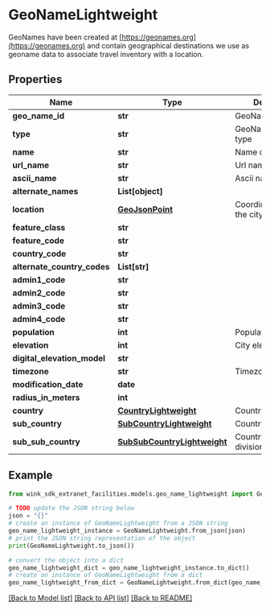 # GeoNameLightweight

GeoNames have been created at [https://geonames.org](https://geonames.org) and contain geographical destinations we use as geoname data to associate travel inventory with a location.

## Properties

Name | Type | Description | Notes
------------ | ------------- | ------------- | -------------
**geo_name_id** | **str** | GeoName identifier | [optional] 
**type** | **str** | GeoNameLightweight type | [optional] 
**name** | **str** | Name of city | [optional] 
**url_name** | **str** | Url name | [optional] 
**ascii_name** | **str** | Ascii name of city | [optional] 
**alternate_names** | **List[object]** |  | [optional] 
**location** | [**GeoJsonPoint**](GeoJsonPoint.md) | Coordinate points of the city | [optional] 
**feature_class** | **str** |  | [optional] 
**feature_code** | **str** |  | [optional] 
**country_code** | **str** |  | [optional] 
**alternate_country_codes** | **List[str]** |  | [optional] 
**admin1_code** | **str** |  | [optional] 
**admin2_code** | **str** |  | [optional] 
**admin3_code** | **str** |  | [optional] 
**admin4_code** | **str** |  | [optional] 
**population** | **int** | Population of the city | [optional] 
**elevation** | **int** | City elevation | [optional] 
**digital_elevation_model** | **str** |  | [optional] 
**timezone** | **str** | Timezone | [optional] 
**modification_date** | **date** |  | [optional] 
**radius_in_meters** | **int** |  | [optional] 
**country** | [**CountryLightweight**](CountryLightweight.md) | Country | [optional] 
**sub_country** | [**SubCountryLightweight**](SubCountryLightweight.md) | Country sub division | [optional] 
**sub_sub_country** | [**SubSubCountryLightweight**](SubSubCountryLightweight.md) | Country sub sub division | [optional] 

## Example

```python
from wink_sdk_extranet_facilities.models.geo_name_lightweight import GeoNameLightweight

# TODO update the JSON string below
json = "{}"
# create an instance of GeoNameLightweight from a JSON string
geo_name_lightweight_instance = GeoNameLightweight.from_json(json)
# print the JSON string representation of the object
print(GeoNameLightweight.to_json())

# convert the object into a dict
geo_name_lightweight_dict = geo_name_lightweight_instance.to_dict()
# create an instance of GeoNameLightweight from a dict
geo_name_lightweight_from_dict = GeoNameLightweight.from_dict(geo_name_lightweight_dict)
```
[[Back to Model list]](../README.md#documentation-for-models) [[Back to API list]](../README.md#documentation-for-api-endpoints) [[Back to README]](../README.md)


